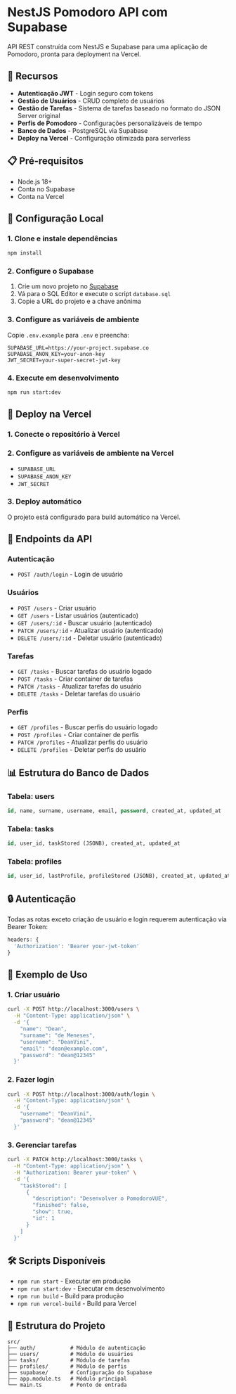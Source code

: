 # NestJS Pomodoro API com Supabase

API REST construída com NestJS e Supabase para uma aplicação de Pomodoro, pronta para deployment na Vercel.

## 🚀 Recursos

- **Autenticação JWT** - Login seguro com tokens
- **Gestão de Usuários** - CRUD completo de usuários
- **Gestão de Tarefas** - Sistema de tarefas baseado no formato do JSON Server original
- **Perfis de Pomodoro** - Configurações personalizáveis de tempo
- **Banco de Dados** - PostgreSQL via Supabase
- **Deploy na Vercel** - Configuração otimizada para serverless

## 📋 Pré-requisitos

- Node.js 18+
- Conta no Supabase
- Conta na Vercel

## 🔧 Configuração Local

### 1. Clone e instale dependências
```bash
npm install
```

### 2. Configure o Supabase

1. Crie um novo projeto no [Supabase](https://supabase.com)
2. Vá para o SQL Editor e execute o script `database.sql`
3. Copie a URL do projeto e a chave anônima

### 3. Configure as variáveis de ambiente

Copie `.env.example` para `.env` e preencha:

```env
SUPABASE_URL=https://your-project.supabase.co
SUPABASE_ANON_KEY=your-anon-key
JWT_SECRET=your-super-secret-jwt-key
```

### 4. Execute em desenvolvimento
```bash
npm run start:dev
```

## 🚀 Deploy na Vercel

### 1. Conecte o repositório à Vercel

### 2. Configure as variáveis de ambiente na Vercel
- `SUPABASE_URL`
- `SUPABASE_ANON_KEY` 
- `JWT_SECRET`

### 3. Deploy automático
O projeto está configurado para build automático na Vercel.

## 📡 Endpoints da API

### Autenticação
- `POST /auth/login` - Login de usuário

### Usuários
- `POST /users` - Criar usuário
- `GET /users` - Listar usuários (autenticado)
- `GET /users/:id` - Buscar usuário (autenticado)
- `PATCH /users/:id` - Atualizar usuário (autenticado)
- `DELETE /users/:id` - Deletar usuário (autenticado)

### Tarefas
- `GET /tasks` - Buscar tarefas do usuário logado
- `POST /tasks` - Criar container de tarefas
- `PATCH /tasks` - Atualizar tarefas do usuário
- `DELETE /tasks` - Deletar tarefas do usuário

### Perfis
- `GET /profiles` - Buscar perfis do usuário logado
- `POST /profiles` - Criar container de perfis
- `PATCH /profiles` - Atualizar perfis do usuário
- `DELETE /profiles` - Deletar perfis do usuário

## 📊 Estrutura do Banco de Dados

### Tabela: users
```sql
id, name, surname, username, email, password, created_at, updated_at
```

### Tabela: tasks
```sql
id, user_id, taskStored (JSONB), created_at, updated_at
```

### Tabela: profiles
```sql
id, user_id, lastProfile, profileStored (JSONB), created_at, updated_at
```

## 🔒 Autenticação

Todas as rotas exceto criação de usuário e login requerem autenticação via Bearer Token:

```javascript
headers: {
  'Authorization': 'Bearer your-jwt-token'
}
```

## 📝 Exemplo de Uso

### 1. Criar usuário
```bash
curl -X POST http://localhost:3000/users \
  -H "Content-Type: application/json" \
  -d '{
    "name": "Dean",
    "surname": "de Meneses", 
    "username": "DeanVini",
    "email": "dean@example.com",
    "password": "dean@12345"
  }'
```

### 2. Fazer login
```bash
curl -X POST http://localhost:3000/auth/login \
  -H "Content-Type: application/json" \
  -d '{
    "username": "DeanVini",
    "password": "dean@12345"
  }'
```

### 3. Gerenciar tarefas
```bash
curl -X PATCH http://localhost:3000/tasks \
  -H "Content-Type: application/json" \
  -H "Authorization: Bearer your-token" \
  -d '{
    "taskStored": [
      {
        "description": "Desenvolver o PomodoroVUE",
        "finished": false,
        "show": true,
        "id": 1
      }
    ]
  }'
```

## 🛠️ Scripts Disponíveis

- `npm run start` - Executar em produção
- `npm run start:dev` - Executar em desenvolvimento
- `npm run build` - Build para produção
- `npm run vercel-build` - Build para Vercel

## 📁 Estrutura do Projeto

```
src/
├── auth/           # Módulo de autenticação
├── users/          # Módulo de usuários
├── tasks/          # Módulo de tarefas
├── profiles/       # Módulo de perfis
├── supabase/       # Configuração do Supabase
├── app.module.ts   # Módulo principal
└── main.ts         # Ponto de entrada
```

